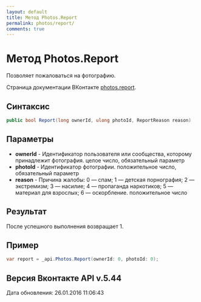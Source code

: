 ```yaml
---
layout: default
title: Метод Photos.Report
permalink: photos/report/
comments: true
---
```

# Метод Photos.Report
Позволяет пожаловаться на фотографию.

Страница документации ВКонтакте [photos.report](https://vk.com/dev/photos.report).

## Синтаксис
``` csharp
public bool Report(long ownerId, ulong photoId, ReportReason reason)
```

## Параметры
+ **ownerId** - Идентификатор пользователя или сообщества, которому принадлежит фотография. целое число, обязательный параметр
+ **photoId** - Идентификатор фотографии. положительное число, обязательный параметр
+ **reason** - Причина жалобы:   0 — спам;  1 — детская порнография;  2 — экстремизм;  3 — насилие;  4 — пропаганда наркотиков;  5 — материал для взрослых;  6 — оскорбление.  положительное число

## Результат
После успешного выполнения возвращает 1.

## Пример
``` csharp
var report = _api.Photos.Report(ownerId: 0, photoId: 0);
```

## Версия Вконтакте API v.5.44
Дата обновления: 26.01.2016 11:06:43
